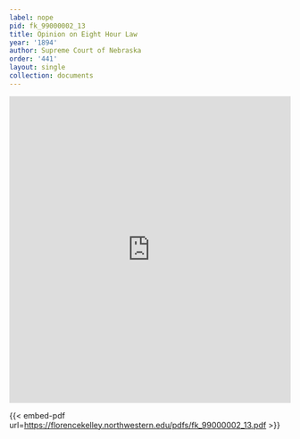 ```yaml
---
label: nope
pid: fk_99000002_13
title: Opinion on Eight Hour Law
year: '1894'
author: Supreme Court of Nebraska
order: '441'
layout: single
collection: documents
---
```

<iframe src="https://northwestern.app.box.com/embed/s/96vs1ykjsrea69z5nj38wkekpseh3tmc?sortColumn=date&view=list" width="100%" height="550" frameborder="0" allowfullscreen webkitallowfullscreen msallowfullscreen></iframe>


{{< embed-pdf url=https://florencekelley.northwestern.edu/pdfs/fk_99000002_13.pdf >}}